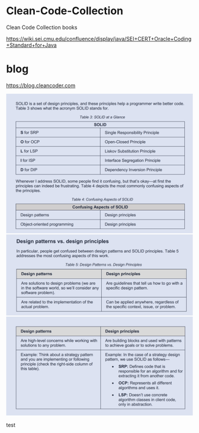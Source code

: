 # Clean-Code-Collection
Clean Code Collection books



https://wiki.sei.cmu.edu/confluence/display/java/SEI+CERT+Oracle+Coding+Standard+for+Java




# blog

https://blog.cleancoder.com



![SOLID1](https://github.com/sdcuike/issueBlog/blob/master/images/SOLID%201.png)
![SOLID2](https://github.com/sdcuike/issueBlog/blob/master/images/SOLID%202.png)
![SOLID3](https://github.com/sdcuike/issueBlog/blob/master/images/SOLID%203.png)

test